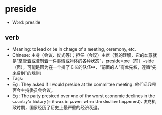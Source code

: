 # preside

- Word: preside

## verb

- Meaning: to lead or be in charge of a meeting, ceremony, etc.
- Chinese: 主持（会议、仪式等）；担任（会议）主席（我的理解，它的本意就是“掌管着或控制着一件事情或物体的各种状态”，preside=pre（前）+side（面），可能是因为在一个排了长长的队伍中，“前面的人”有优先权，遵循“先来后到”的规则）
- Tags: 
- Eg.: They asked if I would preside at the committee meeting. 他们问我是否会主持委员会会议。
- Eg.: The party presided over one of the worst economic declines in the country's history(= it was in power when the decline happened). 该党执政时期，国家经历了历史上最严重的经济衰退。

